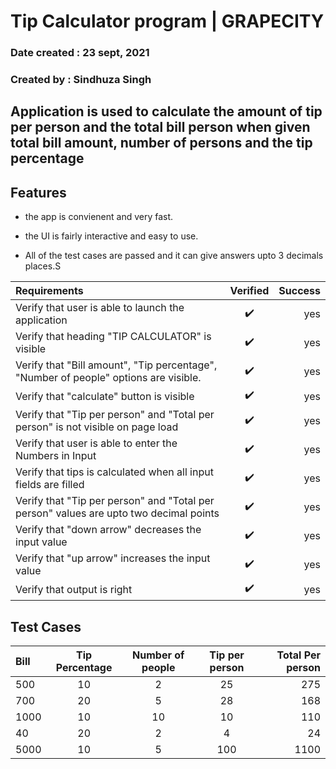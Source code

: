 # Tip Calculator program | GRAPECITY

### Date created : 23 sept, 2021

### Created by : Sindhuza Singh

## Application is used to calculate the amount of tip per person and the total bill person when given total bill amount, number of persons and the tip percentage


## Features

- the app is convienent and very fast.

- the UI is fairly interactive and easy to use.

- All of the test cases are passed and it can give answers upto 3 decimals places.S


|	 Requirements  			 																|	Verified 				|Success				|
| :---        																				|   :----:   				|     ---: 				|
| Verify that user is able to launch the application   										| :heavy_check_mark:        |yes					|
| Verify that heading "TIP CALCULATOR" is visible   										| :heavy_check_mark:        |yes					|
| Verify that "Bill amount", "Tip percentage", "Number of people" options are visible. 		| :heavy_check_mark:        |yes					|
| Verify that "calculate" button is visible   												| :heavy_check_mark:        |yes					|
| Verify that "Tip per person" and "Total per person" is not visible on page load   		| :heavy_check_mark:        |yes					|
| Verify that user is able to enter the Numbers in Input 									| :heavy_check_mark:        |yes					|
| Verify that tips is calculated when all input fields are filled   						| :heavy_check_mark:        |yes					|
| Verify that "Tip per person" and "Total per person" values are upto two decimal points  	| :heavy_check_mark:        |yes					|
| Verify that "down arrow" decreases the input value  										| :heavy_check_mark:        |yes					|
| Verify that "up arrow" increases the input value   										| :heavy_check_mark:        |yes					|
| Verify that output is right   															| :heavy_check_mark:        |yes					|



## Test Cases

| Bill        | Tip Percentage |  Number of people    |   Tip per person   | Total Per person   |
| :---        |   :----:       |   :----:  			  |		   :----:      |				---:|
| 500         |    10          |       2              |         25         |               275  |
| 700         |    20          |       5              |         28         |               168  |
| 1000        |    10          |       10             |         10         |               110  |
| 40          |    20          |       2              |         4          |               24   |
| 5000        |    10          |       5              |         100        |               1100 |

